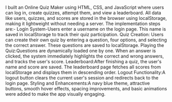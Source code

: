 I built an Online Quiz Maker using HTML, CSS, and JavaScript where users can log in, create quizzes, attempt them, and view a leaderboard. All data like users, quizzes, and scores are stored in the browser using localStorage, making it lightweight without needing a server.
The implementation steps are:-
Login System-Users enter a username on the login page. This name is saved in localStorage to track their quiz participation.
Quiz Creation: Users can create their own quiz by entering a question, four options, and selecting the correct answer. These questions are saved to localStorage.
Playing the Quiz:Questions are dynamically loaded one by one. When an answer is clicked, the system immediately highlights the correct and wrong answers, and tracks the user's score.
Leaderboard:After finishing a quiz, the user's name and score are saved. The leaderboard page fetches all scores from localStorage and displays them in descending order.
Logout Functionality:A logout button clears the current user's session and redirects back to the login page.
Styling and Enhancements:A navy blue theme, attractive buttons, smooth hover effects, spacing improvements, and basic animations were added to make the app visually engaging.
